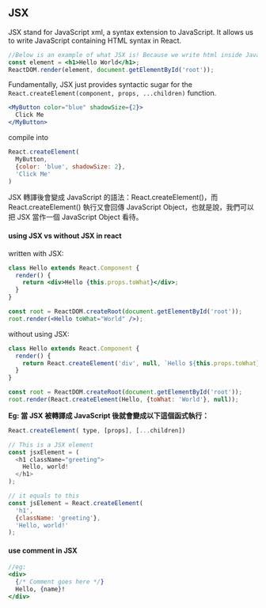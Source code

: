 ## JSX
JSX stand for JavaScript xml, a syntax extension to JavaScript. It allows us to write JavaScript  containing HTML syntax in React.

```jsx
//Below is an example of what JSX is! Because we write html inside JavaScript
const element = <h1>Hello World</h1>;
ReactDOM.render(element, document.getElementById('root'));
```

Fundamentally, JSX just provides syntactic sugar for the `React.createElement(component, props, ...children)` function. 

```jsx
<MyButton color="blue" shadowSize={2}>
  Click Me
</MyButton>
```
compile into
```jsx
React.createElement(
  MyButton,
  {color: 'blue', shadowSize: 2},
  'Click Me'
)
```

JSX 轉譯後會變成 JavaScript 的語法：React.createElement()，而 React.createElement() 執行又會回傳 JavaScript Object，也就是說，我們可以把 JSX 當作一個 JavaScript Object 看待。

#### using JSX vs without JSX in react
written with JSX:
```jsx
class Hello extends React.Component {
  render() {
    return <div>Hello {this.props.toWhat}</div>;
  }
}

const root = ReactDOM.createRoot(document.getElementById('root'));
root.render(<Hello toWhat="World" />);
```
without using JSX:
```js
class Hello extends React.Component {
  render() {
    return React.createElement('div', null, `Hello ${this.props.toWhat}`);
  }
}

const root = ReactDOM.createRoot(document.getElementById('root'));
root.render(React.createElement(Hello, {toWhat: 'World'}, null));
```

**Eg:  當 JSX 被轉譯成 JavaScript 後就會變成以下這個函式執行：**
```js
React.createElement( type, [props], [...children])
```
```js
// This is a JSX element
const jsxElement = (
  <h1 className="greeting">
    Hello, world!
  </h1>
);

// it equals to this
const jsElement = React.createElement(
  'h1',
  {className: 'greeting'},
  'Hello, world!'
);
```

#### use comment in JSX
```jsx
//eg: 
<div>
  {/* Comment goes here */}
  Hello, {name}!
</div>
```
